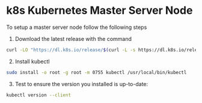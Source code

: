 # k8s Kubernetes Master Server Node

To setup a master server node follow the following steps

1. Download the latest release with the command
```bash
curl -LO "https://dl.k8s.io/release/$(curl -L -s https://dl.k8s.io/release/stable.txt)/bin/linux/amd64/kubectl"
```

2. Install kubectl
```bash
sudo install -o root -g root -m 0755 kubectl /usr/local/bin/kubectl
```

3. Test to ensure the version you installed is up-to-date:
```bash
kubectl version --client
```